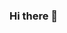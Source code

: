 ### Hi there 👋

<!--
**wren1/wren1** is a ✨ _special_ ✨ repository because its `README.md` (this file) appears on your GitHub profile.

Here are some ideas to get you started:

- 🔭 I’m currently working on ... 
- 🌱 I’m currently learning ... AWS
- 👯 I’m looking to collaborate on ... 
- 🤔 I’m looking for help with ... 
- 💬 Ask me about ... React!
- 📫 How to reach me: ...[LinkedIn](https://www.linkedin.com/in/wren-mcpherson/) and [Gmail](mailto:wren.mcpherson@gmail.com)
- 😄 Pronouns: ... She/Her
- ⚡ Fun fact: ... I love cats!
-->

